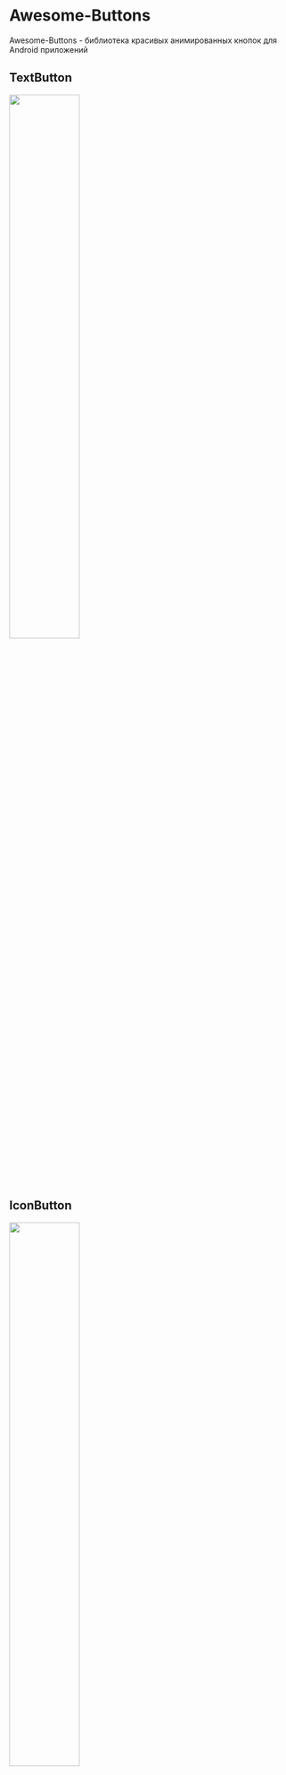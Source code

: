 # Awesome-Buttons

Awesome-Buttons - библиотека красивых анимированных кнопок для Android приложений

## TextButton

<img src="https://github.com/KiberneticWorm/Awesome-Buttons/blob/master/gifs/text_button_animations.gif" style="width: 50%" />

## IconButton

<img src="https://github.com/KiberneticWorm/Awesome-Buttons/blob/master/gifs/icon_button.gif" style="width: 50%" />
